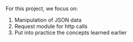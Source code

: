For this project, we focus on:
 1. Manipulation of JSON data
 2. Request module for http calls
 3. Put into practice the concepts learned earlier

